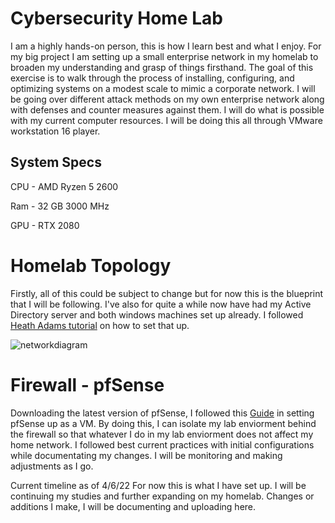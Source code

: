 # Cybersecurity Home Lab
I am a highly hands-on person, this is how I learn best and what I enjoy. For my big project I am setting up a small enterprise network in my homelab to broaden my understanding and grasp of things firsthand. The goal of this exercise is to walk through the process of installing, configuring, and optimizing systems on a modest scale to mimic a corporate network. I will be going over different attack methods on my own enterprise network along with defenses and counter measures against them. I will do what is possible with my current computer resources. I will be doing this all through VMware workstation 16 player.


## System Specs

CPU - AMD Ryzen 5 2600

Ram - 32 GB 3000 MHz

GPU - RTX 2080


# Homelab Topology
Firstly, all of this could be subject to change but for now this is the blueprint that I will be following. I've also for quite a while now have had my Active Directory server and both windows machines set up already. I followed [Heath Adams tutorial](https://www.youtube.com/watch?v=xftEuVQ7kY0) on how to set that up. 

![networkdiagram](https://user-images.githubusercontent.com/55252902/162085140-0b8bc10a-8bb1-4bd7-b735-7bb6c08e248d.png)


# Firewall - pfSense
Downloading the latest version of pfSense, I followed this [Guide](https://www.vgemba.net/vmware/pfSense-VMware-Workstation/) in setting pfSense up as a VM. By doing this, I can isolate my lab enviorment behind the firewall so that whatever I do in my lab enviorment does not affect my home network. I followed best current practices with initial configurations while documentating my changes. I will be monitoring and making adjustments as I go.


Current timeline as of 4/6/22
For now this is what I have set up. I will be continuing my studies and further expanding on my homelab. Changes or additions I make, I will be documenting and uploading here.




